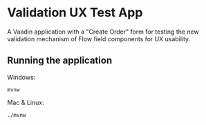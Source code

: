 # Validation UX Test App

A Vaadin application with a "Create Order" form for testing the new validation mechanism of Flow field components for UX usability.

## Running the application

Windows:

```
mvnw
```

Mac & Linux:

```
./mvnw
```
